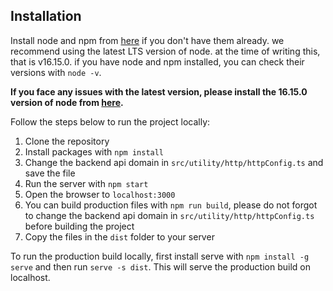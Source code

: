 ## Installation

Install node and npm from [here](https://nodejs.org/en/download/) if you don't have them already. we recommend using the latest LTS version of node. at the time of writing this, that is v16.15.0. if you have node and npm installed, you can check their versions with `node -v`.

**If you face any issues with the latest version, please install the 16.15.0 version of node from [here](https://nodejs.org/download/release/v16.15.0/).**

Follow the steps below to run the project locally:

1. Clone the repository
2. Install packages with `npm install`
3. Change the backend api domain in `src/utility/http/httpConfig.ts` and save the file
4. Run the server with `npm start`
5. Open the browser to `localhost:3000`
6. You can build production files with `npm run build`, please do not forgot to change the backend api domain in `src/utility/http/httpConfig.ts` before building the project
7. Copy the files in the `dist` folder to your server

To run the production build locally, first install serve with `npm install -g serve` and then run `serve -s dist`. This will serve the production build on localhost.
